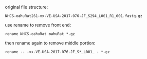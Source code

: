 original file structure:
```
NHCS-oahuRat261-xx-VE-USA-2017-076-JF_S294_L001_R1_001.fastq.gz
```

use rename to remove front end:
```
rename NHCS-oahuRat oahuRat *.gz
```

then rename again to remove middle portion:
```
rename -- -xx-VE-USA-2017-076-JF_S*_L001_ - *.gz
```
